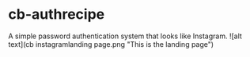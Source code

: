 # cb-authrecipe
A simple password authentication system that looks like Instagram.
![alt text](cb instagramlanding page.png "This is the landing page")
